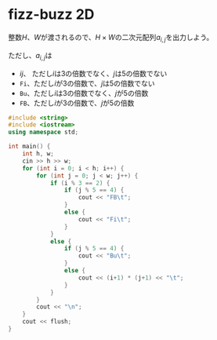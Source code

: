 # fizz-buzz 2D
整数$H$、$W$が渡されるので、$H \times W$の二次元配列$a_{i,j}$を出力しよう。

ただし、$a_{i,j}$は
- $ij$、 ただし$i$は3の倍数でなく、$j$は5の倍数でない
- `Fi`、ただし$i$が3の倍数で、$j$は5の倍数でない
- `Bu`、ただし$i$は3の倍数でなく、$j$が5の倍数
- `FB`、ただし$i$が3の倍数で、$j$が5の倍数

```cpp
#include <string>
#include <iostream>
using namespace std;

int main() {
    int h, w;
    cin >> h >> w;
    for (int i = 0; i < h; i++) {
        for (int j = 0; j < w; j++) {
            if (i % 3 == 2) {
                if (j % 5 == 4) {
                    cout << "FB\t";
                }
                else {
                    cout << "Fi\t";
                }
            }
            else {
                if (j % 5 == 4) {
                    cout << "Bu\t";
                }
                else {
                    cout << (i+1) * (j+1) << "\t";
                }
            }
        }
        cout << "\n";
    }
    cout << flush;
}
```